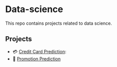 # Data-science
This repo contains projects related to data science.

## Projects
* 💳 [Credit Card Prediction](https://github.com/AdesinaA/data-science/tree/main/Credit%20Card%20Default%20Loan%20Prediction):
* 🥇 [Promotion Prediction]()



